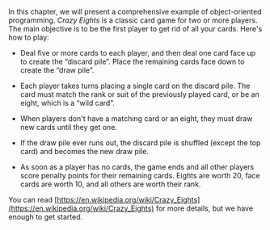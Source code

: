 In this chapter, we will present a comprehensive example of object-oriented programming.
*Crazy Eights* is a classic card game for two or more players.
The main objective is to be the first player to get rid of all your cards.
Here's how to play:



*  Deal five or more cards to each player, and then deal one card face up to create the “discard pile”.
Place the remaining cards face down to create the “draw pile”.

*  Each player takes turns placing a single card on the discard pile.
The card must match the rank or suit of the previously played card, or be an eight, which is a “wild card”.

*  When players don't have a matching card or an eight, they must draw new cards until they get one.

*  If the draw pile ever runs out, the discard pile is shuffled (except the top card) and becomes the new draw pile.

*  As soon as a player has no cards, the game ends and all other players score penalty points for their remaining cards.
Eights are worth 20, face cards are worth 10, and all others are worth their rank.


You can read [https://en.wikipedia.org/wiki/Crazy_Eights](https://en.wikipedia.org/wiki/Crazy_Eights) for more details, but we have enough to get started.